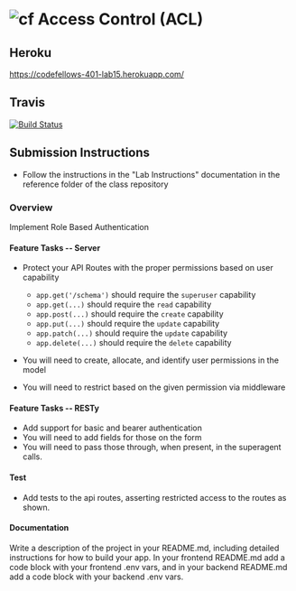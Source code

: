 ![cf](http://i.imgur.com/7v5ASc8.png) Access Control (ACL)
==========================================================
## Heroku
https://codefellows-401-lab15.herokuapp.com/

## Travis
[![Build Status](https://travis-ci.com/Kevinoh47/lab-15.svg?branch=working15)](https://travis-ci.com/Kevinoh47/lab-15)

## Submission Instructions
  * Follow the instructions in the "Lab Instructions" documentation in the reference folder of the class repository

### Overview
Implement Role Based Authentication

#### Feature Tasks -- Server
* Protect your API Routes with the proper permissions based on user capability
  * `app.get('/schema')` should require the `superuser` capability
  * `app.get(...)` should require the `read` capability
  * `app.post(...)` should require the `create` capability
  * `app.put(...)` should require the `update` capability
  * `app.patch(...)` should require the `update` capability
  * `app.delete(...)` should require the `delete` capability

* You will need to create, allocate, and identify user permissions in the model
* You will need to restrict based on the given permission via middleware

#### Feature Tasks -- RESTy
* Add support for basic and bearer authentication
* You will need to add fields for those on the form
* You will need to pass those through, when present, in the superagent calls.

#### Test
* Add tests to the api routes, asserting restricted access to the routes as shown.

#### Documentation
Write a description of the project in your README.md, including detailed instructions for how to build your app. In your frontend README.md add a code block with your frontend .env vars, and in your backend README.md add a code block with your backend .env vars.
